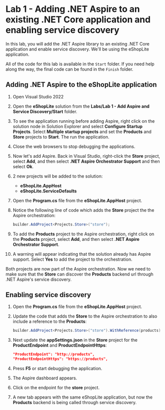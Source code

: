 # Lab 1 - Adding .NET Aspire to an existing .NET Core application and enabling service discovery

In this lab, you will add the .NET Aspire library to an existing .NET Core application and enable service discovery. We'll be using the eShopLite application.

All of the code for this lab is available in the `Start` folder. If you need help along the way, the final code can be found in the `Finish` folder.

## Adding .NET Aspire to the eShopLite application

1. Open Visual Studio 2022
1. Open the **eShopLite** solution from the **Labs/Lab 1 - Add Aspire and Service Discovery/Start** folder.
1. To see the application running before adding Aspire, right click on the solution node in Solution Explorer and select **Configure Startup Projects**. Select **Multiple startup projects** and set the **Products** and **Store** projects to **Start**. The run the application.
1. Close the web browsers to stop debugging the applications.
1. Now let's add Aspire. Back in Visual Studio, right-click the **Store** project, select **Add**, and then select **.NET Aspire Orchestrator Support** and then select **Ok**.
1. 2 new projects will be added to the solution:
    * **eShopLite.AppHost**
    * **eShopLite.ServiceDefaults**
1. Open the **Program.cs** file from the **eShopLite.AppHost** project.
1. Notice the following line of code which adds the **Store** project the the Aspire orchestration:

    ```csharp
    builder.AddProject<Projects.Store>("store");
    ```

1. To add the **Products** project to the Aspire orchestration, right click on the **Products** project, select **Add**, and then select **.NET Aspire Orchestrator Support**.
1. A warning will appear indicating that the solution already has Aspire support. Select **Yes** to add the project to the orchestration.

Both projects are now part of the Aspire orchestration. Now we need to make sure that the **Store**  can discover the **Products** backend url through .NET Aspire's service discovery.

## Enabling service discovery

1. Open the **Program.cs** file from the **eShopLite.AppHost** project.
1. Update the code that adds the **Store** to the Aspire orchestration to also include a reference to the **Products**:

    ```csharp
    builder.AddProject<Projects.Store>("store").WithReference(products);
    ```

1. Next update the **appSettings.json** in the **Store** project for the **ProductEndpoint** and **ProductEndpointHttps**:

    ```json
    "ProductEndpoint": "http://products",
    "ProductEndpointHttps": "https://products",
    ```

1. Press **F5** or start debugging the application.
1. The Aspire dashboard appears.
1. Click on the endpoint for the **store** project.
1. A new tab appears with the same eShopLite application, but now the **Products** backend is being called through service discovery.

